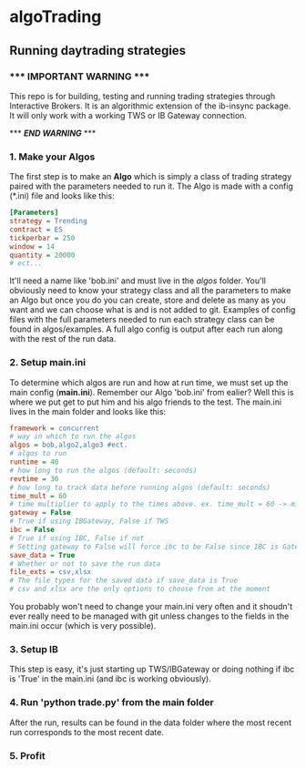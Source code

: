 # algoTrading
## Running daytrading strategies
### *** IMPORTANT WARNING ***
This repo is for building, testing and running trading strategies through Interactive Brokers. It is an algorithmic extension of the ib-insync package. It will only work with a working TWS or IB Gateway connection.


***   ***END WARNING*** ***
### 1. Make your Algos
The first step is to make an **Algo** which is simply a class of trading strategy paired with the parameters needed to run it. The Algo is made with a config (*.ini) file and looks like this: 
~~~ ini
[Parameters]
strategy = Trending
contract = ES
tickperbar = 250
window = 14
quantity = 20000
# ect...
~~~
It'll need a name like 'bob.ini' and must live in the *algos* folder. 
You'll obviously need to know your strategy class and all the parameters to make an Algo but once you do you can create, store and delete as many as you want and we can choose what is and is not added to git. 
Examples of config files with the full parameters needed to run each strategy class can be found in algos/examples. 
A full algo config is output after each run along with the rest of the run data.
### 2. Setup main.ini
To determine which algos are run and how at run time, we must set up the main config (**main.ini**). Remember our Algo 'bob.ini' from ealier? Well this is where we put get to put him and his algo friends to the test. The main.ini lives in the main folder and looks like this:
~~~ ini
framework = concurrent
# way in which to run the algos
algos = bob,algo2,algo3 #ect.
# algos to run
runtime = 40
# how long to run the algos (default: seconds)
revtime = 30
# how long to track data before running algos (default: seconds)
time_mult = 60
# time multiplier to apply to the times above. ex. time_mult = 60 -> minutes
gateway = False
# True if using IBGateway, False if TWS
ibc = False
# True if using IBC, False if not
# Setting gateway to False will force ibc to be False since IBC is Gateway only
save_data = True
# Whether or not to save the run data
file_exts = csv,xlsx
# The file types for the saved data if save_data is True
# csv and xlsx are the only options to choose from at the moment
~~~
You probably won't need to change your main.ini very often and it shoudn't ever really need to be managed with git unless changes to the fields in the main.ini occur (which is very possible).
### 3. Setup IB
This step is easy, it's just starting up TWS/IBGateway or doing nothing if ibc is 'True' in the main.ini (and ibc is working obviously).
### 4. Run 'python trade.py' from the main folder
After the run, results can be found in the data folder where the most recent run corresponds to the most recent date.
### 5. Profit
